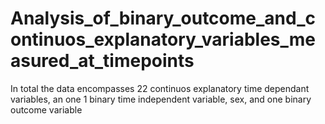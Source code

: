 # Analysis_of_binary_outcome_and_continuos_explanatory_variables_measured_at_timepoints
In total the data encompasses 22 continuos explanatory time dependant variables, an one 1 binary time independent variable, sex, and one binary outcome variable
